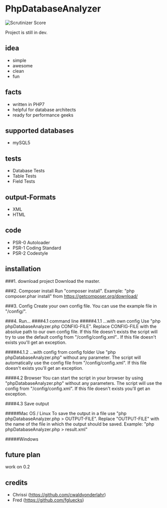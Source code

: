 # PhpDatabaseAnalyzer

![Scrutinizer Score](https://scrutinizer-ci.com/g/cwaldvonderlahr/PhpDatabaseAnalyzer/badges/quality-score.png?b=master)

Project is still in dev. 

## idea
- simple
- awesome
- clean
- fun

## facts
- written in PHP7
- helpful for database architects
- ready for performance geeks

## supported databases
- mySQL5

## tests
- Database Tests
- Table Tests
- Field Tests

## output-Formats
- XML
- HTML

## code
- PSR-0 Autoloader
- PSR-1 Coding Standard
- PSR-2 Codestyle

## installation

###1. download project
Download the master.

###2. Composer install
Run "composer install".
Example: "php composer.phar install" from https://getcomposer.org/download/ 

###3. Config
Create your own config file. You can use the example file in "<Project folder>/config/".

###4. Run...
####4.1 command line
#####4.1.1 ...with own config
Use "php phpDatabaseAnalyzer.php CONFIG-FILE". Replace CONFIG-FILE with the absolue path to our own config file. 
If this file doesn't exists the script will try to use the default config from "<Project folder>/config/config.xml"..
If this file doesn't exists you'll get an exception.

#####4.1.2 ...with config from config folder
Use "php phpDatabaseAnalyzer.php" without any parameter. 
The script will automatically use the config file from "<Project folder>/config/config.xml".
If this file doesn't exists you'll get an exception.

####4.2 Browser
You can start the script in your browser by using "phpDatabaseAnalyzer.php" without any parameters.
The script will use the config from "<Project folder>/config/config.xml".
If this file doesn't exists you'll get an exception.

####4.3 Save output

#####Mac OS / Linux
To save the output in a file use "php phpDatabaseAnalyzer.php > OUTPUT-FILE".
Replace "OUTPUT-FILE" with the name of the file in which the output should be saved.
Example: 
"php phpDatabaseAnalyzer.php > result.xml"

#####Windows

## future plan

work on 0.2

## credits
- Chrissi (https://github.com/cwaldvonderlahr)
- Fred (https://github.com/fgluecks)
